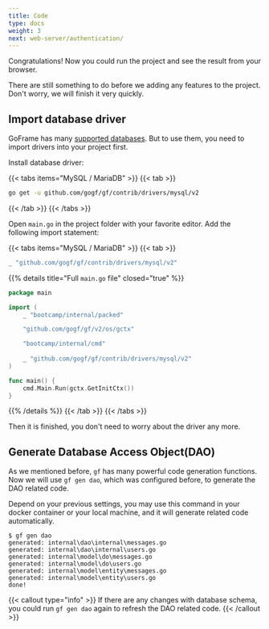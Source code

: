 ```yaml
---
title: Code
type: docs
weight: 3
next: web-server/authentication/
---
```


Congratulations! Now you could run the project and see the result from your browser. 

There are still something to do before we adding any features to the project. Don't worry, we will finish it very quickly.

## Import database driver

GoFrame has many [supported databases](https://github.com/gogf/gf/tree/master/contrib/drivers). But to use them, you need to import drivers into your project first.

Install database driver:

{{< tabs items="MySQL / MariaDB" >}}
{{< tab >}}
``` bash
go get -u github.com/gogf/gf/contrib/drivers/mysql/v2
```
{{< /tab >}}
{{< /tabs >}}

Open `main.go` in the project folder with your favorite editor. Add the following import statement:

{{< tabs items="MySQL / MariaDB" >}}
{{< tab >}}
```go {filename="main.go"}
_ "github.com/gogf/gf/contrib/drivers/mysql/v2"
```

{{% details title="Full `main.go` file" closed="true" %}}
```go {filename="main.go"}
package main

import (
	_ "bootcamp/internal/packed"

	"github.com/gogf/gf/v2/os/gctx"

	"bootcamp/internal/cmd"
    
    _ "github.com/gogf/gf/contrib/drivers/mysql/v2"
)

func main() {
	cmd.Main.Run(gctx.GetInitCtx())
}
```
{{% /details %}}
{{< /tab >}}
{{< /tabs >}}

Then it is finished, you don't need to worry about the driver any more.

## Generate Database Access Object(DAO)

As we mentioned before, `gf` has many powerful code generation functions. Now we will use `gf gen dao`, which was configured before, to generate the DAO related code.

Depend on your previous settings, you may use this command in your docker container or your local machine, and it will generate related code automatically.
```
$ gf gen dao
generated: internal\dao\internal\messages.go
generated: internal\dao\internal\users.go
generated: internal\model\do\messages.go
generated: internal\model\do\users.go
generated: internal\model\entity\messages.go
generated: internal\model\entity\users.go
done!
```

{{< callout type="info" >}}
If there are any changes with database schema, you could run `gf gen dao` again to refresh the DAO related code.
{{< /callout >}}